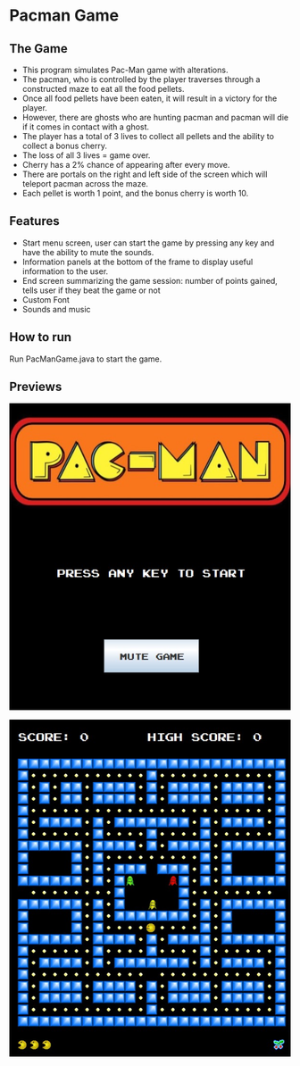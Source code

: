 # Pacman Game

The Game
-------

 - This program simulates Pac-Man game with alterations. 
 - The pacman, who is controlled by the player traverses through a constructed maze to eat all the food pellets. 
 - Once all food pellets have been eaten, it will result in a victory for the player. 
 - However, there are ghosts who are hunting pacman and pacman will die if it comes in contact with a ghost. 
 - The player has a total of 3 lives to collect all pellets and the ability to collect a bonus cherry.
 - The loss of all 3 lives = game over.  
 - Cherry has a 2% chance of appearing after every move.
 - There are portals on the right and left side of the screen which will teleport pacman across the maze.
 - Each pellet is worth 1 point, and the bonus cherry is worth 10.

Features
--------
 - Start menu screen, user can start the game by pressing any key and have the ability to mute the sounds.
 - Information panels at the bottom of the frame to display useful information to the user.
 - End screen summarizing the game session: number of points gained, tells user if they beat the game or not
 - Custom Font
 - Sounds and music

How to run
----------
Run PacManGame.java to start the game.

Previews
---------

![](preview/Preview1.jpg)

![](preview/Preview2.jpg)
